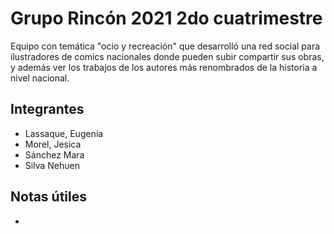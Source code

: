 # Grupo Rincón 2021 2do cuatrimestre
Equipo con temática "ocio y recreación" que desarrolló una red social para ilustradores de comics nacionales donde pueden subir compartir sus obras, y además ver los trabajos de los autores más renombrados de la historia a nivel nacional.

## Integrantes
* Lassaque, Eugenia
* Morel, Jesica
* Sánchez Mara
* Silva Nehuen
## Notas útiles
*
